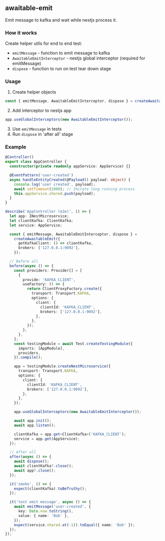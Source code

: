 ## awaitable-emit

Emit message to kafka and wait while nestjs process it.

### How it works

Create helper utils for end to end test:

- `emitMessage` - function to emit message to kafka
- `AwaitableEmitInterceptor` - nestjs global interceptor (required for emitMessage)
- `dispose` - function to run on test tear down stage

### Usage

1. Create helper objects

```ts
const { emitMessage, AwaitableEmitInterceptor, dispose } = createAwaitableEmit(...)`
```

2. Add interceptor to nestjs app

```ts
app.useGlobalInterceptors(new AwaitableEmitInterceptor());
```

3. Use `emitMessage` in tests
4. Run `dispose` in 'after all' stage

### Example

```ts
@Controller()
export class AppController {
  constructor(private readonly appService: AppService) {}

  @EventPattern('user-created')
  async handleEntityCreated(@Payload() payload: object) {
    console.log('user created', payload);
    await setTimeout(2000); // Imitate long running process
    this.appService.shared.push(payload);
  }
}
```

```ts
describe('AppController (e2e)', () => {
  let app: INestMicroservice;
  let clientKafka: ClientKafka;
  let service: AppService;

  const { emitMessage, AwaitableEmitInterceptor, dispose } =
    createAwaitableEmit({
      getKafkaClient: () => clientKafka,
      brokers: ['127.0.0.1:9092'],
    });

  // Before all
  before(async () => {
    const providers: Provider[] = [
      {
        provide: 'KAFKA_CLIENT',
        useFactory: () => {
          return ClientProxyFactory.create({
            transport: Transport.KAFKA,
            options: {
              client: {
                clientId: 'KAFKA_CLIENT',
                brokers: ['127.0.0.1:9092'],
              },
            },
          });
        },
      },
    ];
    const testingModule = await Test.createTestingModule({
      imports: [AppModule],
      providers,
    }).compile();

    app = testingModule.createNestMicroservice({
      transport: Transport.KAFKA,
      options: {
        client: {
          clientId: 'KAFKA_CLIENT',
          brokers: ['127.0.0.1:9092'],
        },
      },
    });

    app.useGlobalInterceptors(new AwaitableEmitInterceptor());

    await app.init();
    await app.listen();

    clientKafka = app.get<ClientKafka>('KAFKA_CLIENT');
    service = app.get(AppService);
  });

  // After all
  after(async () => {
    await dispose();
    await clientKafka?.close();
    await app?.close();
  });

  it('smoke', () => {
    expect(clientKafka).toBeTruthy();
  });

  it('test emit message', async () => {
    await emitMessage('user-created', {
      key: Date.now.toString(),
      value: { name: 'Bob' },
    });
    expect(service.shared.at(-1)).toEqual({ name: 'Bob' });
  });
});
```
